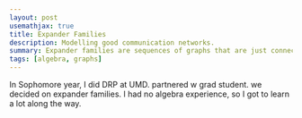 ```yaml
---
layout: post
usemathjax: true
title: Expander Families
description: Modelling good communication networks.
summary: Expander families are sequences of graphs that are just connected enough.
tags: [algebra, graphs]
---
```


In Sophomore year, I did DRP at UMD. partnered w grad student. we decided on expander families. I had no algebra experience, so I got to learn a lot along the way.
